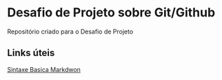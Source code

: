 # Desafio de Projeto sobre Git/Github
Repositório criado  para o Desafio de Projeto
## Links úteis
[Sintaxe Basica Markdwon](https://www.markdownguide.org/basic-syntax/)
